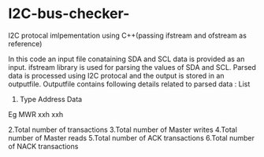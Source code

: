 # I2C-bus-checker-
I2C protocal imlpementation using C++(passing ifstream and ofstream as reference)

In this code an input file conataining SDA and SCL data is provided as an input.
ifstream library is used for parsing the values of SDA and SCL.
Parsed data is processed using I2C protocal and the output is stored in an outputfile.
Outputfile contains following details related to parsed data :
List
1.  Type  Address  Data

Eg  MWR     xxh     xxh

2.Total number of transactions 
3.Total number of Master writes
4.Total number of Master reads
5.Total number of ACK transactions
6.Total number of NACK transactions


